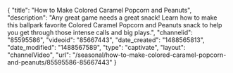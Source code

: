 {
    "title": "How to Make Colored Caramel Popcorn and Peanuts",
    "description": "Any great game needs a great snack! Learn how to make this ballpark favorite Colored Caramel Popcorn and Peanuts snack to help you get through those intense calls and big plays.",
    "channelid": "85595586",
    "videoid": "85667443",
    "date_created": "1488565813",
    "date_modified": "1488567589",
    "type": "captivate",
    "layout": "channelVideo",
    "url": "\/seasonal\/how-to-make-colored-caramel-popcorn-and-peanuts\/85595586-85667443"
}